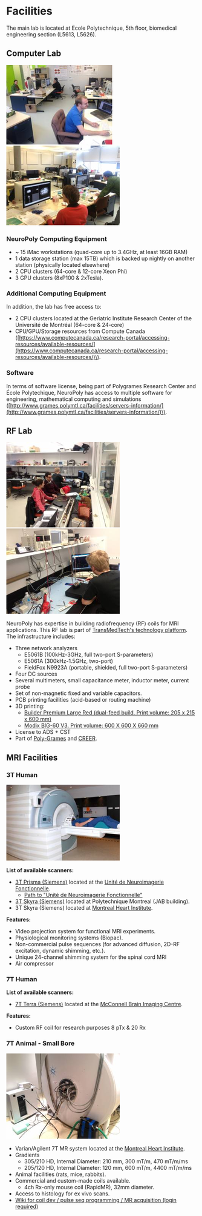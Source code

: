 # Facilities

The main lab is located at Ecole Polytechnique, 5th floor, biomedical engineering section \(L5613, L5626\).

## Computer Lab

![computer-lab-1](.gitbook/assets/img_2250_good.jpeg) ![computer-lab-2](.gitbook/assets/img_2246_good.jpeg)

### **NeuroPoly Computing Equipment**

* ~ 15 iMac workstations \(quad-core up to 3.4GHz, at least 16GB RAM\)
* 1 data storage station \(max 15TB\) which is backed up nightly on another station \(physically located elsewhere\)
* 2 CPU clusters \(64-core & 12-core Xeon Phi\)
* 3 GPU clusters \(8xP100 & 2xTesla\). 

### Additional Computing Equipment

In addition, the lab has free access to:

* 2 CPU clusters located at the Geriatric Institute Research Center of the Université de Montréal \(64-core & 24-core\)
* CPU/GPU/Storage resources from Compute Canada \([https://www.computecanada.ca/research-portal/accessing-resources/available-resources/](https://www.computecanada.ca/research-portal/accessing-resources/available-resources/)\).

### Software

In terms of software license, being part of Polygrames Research Center and École Polytechique, NeuroPoly has access to multiple software for engineering, mathematical computing and simulations \([http://www.grames.polymtl.ca/facilities/servers-information/](http://www.grames.polymtl.ca/facilities/servers-information/)\).

## RF Lab

![computer-lab-1](.gitbook/assets/img_2234_good.jpeg) ![computer-lab-2](.gitbook/assets/img_2240_good.jpeg)

NeuroPoly has expertise in building radiofrequency \(RF\) coils for MRI applications. This RF lab is part of [TransMedTech's technology platform](https://www.polymtl.ca/transmedtech/en/research-development/technology-platforms/imaging-technologies/design-and-manufacture-mri-antennas). The infrastructure includes:

* Three network analyzers
  * E5061B \(100kHz-3GHz, full two-port S-parameters\)
  * E5061A \(300kHz-1.5GHz, two-port\)
  * FieldFox N9923A \(portable, shielded, full two-port S-parameters\)
* Four DC sources
* Several multimeters, small capacitance meter, inductor meter, current probe
* Set of non-magnetic fixed and variable capacitors.
* PCB printing facilities \(acid-based or routing machine\)
* 3D printing:
  * [Builder Premium Large Red \(dual-feed build. Print volume: 205 x 215 x 600 mm\)](https://www.go-3dprint.com/products/builder-3d-printer-premium-large-red.html)
  * [Modix BIG-60 V3. Print volume: 600 X 600 X 660 mm](https://www.modix3d.com/big60-order/)
* License to ADS + CST
* Part of [Poly-Grames](http://www.grames.polymtl.ca/) and [CREER](http://www.creer.polymtl.ca/index_en.htm).

## MRI Facilities

### 3T Human

![](.gitbook/assets/dsc_0252.jpeg)

**List of available scanners:**

* [3T Prisma \(Siemens\)](https://www.siemens-healthineers.com/magnetic-resonance-imaging/3t-mri-scanner/magnetom-prisma) located at the [Unité de Neuroimagerie Fonctionnelle](http://www.unf-montreal.ca/).
  * [Path to "Unité de Neuroimagerie Fonctionnelle"](https://www.neuro.polymtl.ca/_media/path_to_unf.pdf)
* [3T Skyra \(Siemens\)](https://www.siemens-healthineers.com/magnetic-resonance-imaging/3t-mri-scanner/magnetom-skyra) located at Polytechnique Montreal \(JAB building\).
* 3T Skyra \(Siemens\) located at [Montreal Heart Institute](https://www.icm-mhi.org/).

**Features:**

* Video projection system for functional MRI experiments.
* Physiological monitoring systems \(Biopac\).
* Non-commercial pulse sequences \(for advanced diffusion, 2D-RF excitation, dynamic shimming, etc.\).
* Unique 24-channel shimming system for the spinal cord MRI
* Air compressor

### 7T Human

**List of available scanners:**

* [7T Terra \(Siemens\)](https://www.siemens-healthineers.com/magnetic-resonance-imaging/7t-mri-scanner/magnetom-terra) located at the [McConnell Brain Imaging Centre](https://www.mcgill.ca/bic/).

**Features:**

* Custom RF coil for research purposes  8 pTx & 20 Rx

### 7T Animal - Small Bore

![](.gitbook/assets/img_2214.jpeg)

* Varian/Agilent 7T MR system located at the [Montreal Heart Institute](http://www.icm-mhi.org/).
* Gradients
  * 305/210 HD, Internal Diameter: 210 mm, 300 mT/m, 470 mT/m/ms
  * 205/120 HD, Internal Diameter: 120 mm, 600 mT/m, 4400 mT/m/ms
* Animal facilities \(rats, mice, rabbits\).
* Commercial and custom-made coils available.
  * 4ch Rx-only mouse coil \(RapidMR\), 32mm diameter.
* Access to histology for ex vivo scans.
* [Wiki for coil dev / pulse seq programming / MR acquisition \(login required\)](http://liom2.polymtl.ca/internal/systems_and_their_operation/mri)

